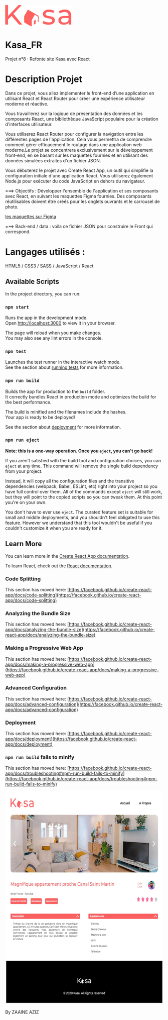 ![Logo](src/Assets/images/LOGO.png)

# Kasa_FR

Projet n°8 : Refonte site Kasa avec React

# Description Projet

Dans ce projet, vous allez implementer le front-end d’une application en utilisant React et React Router pour créer une expérience utilisateur moderne et réactive.

Vous travaillerez sur la logique de présentation des données et les composants React, une bibliothèque JavaScript populaire pour la création d'interfaces utilisateur.

Vous utiliserez React Router pour configurer la navigation entre les différentes pages de l'application. Cela vous permettra de comprendre comment gérer efficacement le routage dans une application web moderne.Le projet se concentrera exclusivement sur le développement front-end, en se basant sur les maquettes fournies et en utilisant des données simulées extraites d'un fichier JSON.

Vous débuterez le projet avec Create React App, un outil qui simplifie la configuration initiale d'une application React. Vous utiliserez également Node.js pour exécuter du code JavaScript en dehors du navigateur.

===> Objectifs :
Développer l'ensemble de l'application et ses composants avec React, en suivant les maquettes Figma fournies. Des composants réutilisables doivent être créés pour les onglets ouvrants et le carrousel de photo.

[les maquettes sur Figma ](https://www.figma.com/file/2BZEoBhyxt5IwZgRn0wGsL/Kasa_FR?type=design&node-id=0-1&mode=design&t=1KgUwWWFtuAVbsJ5-0)

===> Back-end / data :
voila ce fichier JSON pour construire le Front qui correspond.

# Langages utilisés :

HTML5 / CSS3 / SASS / JavaScript / React

## Available Scripts

In the project directory, you can run:

### `npm start`

Runs the app in the development mode.\
Open [http://localhost:3000](http://localhost:3000) to view it in your browser.

The page will reload when you make changes.\
You may also see any lint errors in the console.

### `npm test`

Launches the test runner in the interactive watch mode.\
See the section about [running tests](https://facebook.github.io/create-react-app/docs/running-tests) for more information.

### `npm run build`

Builds the app for production to the `build` folder.\
It correctly bundles React in production mode and optimizes the build for the best performance.

The build is minified and the filenames include the hashes.\
Your app is ready to be deployed!

See the section about [deployment](https://facebook.github.io/create-react-app/docs/deployment) for more information.

### `npm run eject`

**Note: this is a one-way operation. Once you `eject`, you can't go back!**

If you aren't satisfied with the build tool and configuration choices, you can `eject` at any time. This command will remove the single build dependency from your project.

Instead, it will copy all the configuration files and the transitive dependencies (webpack, Babel, ESLint, etc) right into your project so you have full control over them. All of the commands except `eject` will still work, but they will point to the copied scripts so you can tweak them. At this point you're on your own.

You don't have to ever use `eject`. The curated feature set is suitable for small and middle deployments, and you shouldn't feel obligated to use this feature. However we understand that this tool wouldn't be useful if you couldn't customize it when you are ready for it.

## Learn More

You can learn more in the [Create React App documentation](https://facebook.github.io/create-react-app/docs/getting-started).

To learn React, check out the [React documentation](https://reactjs.org/).

### Code Splitting

This section has moved here: [https://facebook.github.io/create-react-app/docs/code-splitting](https://facebook.github.io/create-react-app/docs/code-splitting)

### Analyzing the Bundle Size

This section has moved here: [https://facebook.github.io/create-react-app/docs/analyzing-the-bundle-size](https://facebook.github.io/create-react-app/docs/analyzing-the-bundle-size)

### Making a Progressive Web App

This section has moved here: [https://facebook.github.io/create-react-app/docs/making-a-progressive-web-app](https://facebook.github.io/create-react-app/docs/making-a-progressive-web-app)

### Advanced Configuration

This section has moved here: [https://facebook.github.io/create-react-app/docs/advanced-configuration](https://facebook.github.io/create-react-app/docs/advanced-configuration)

### Deployment

This section has moved here: [https://facebook.github.io/create-react-app/docs/deployment](https://facebook.github.io/create-react-app/docs/deployment)

### `npm run build` fails to minify

This section has moved here: [https://facebook.github.io/create-react-app/docs/troubleshooting#npm-run-build-fails-to-minify](https://facebook.github.io/create-react-app/docs/troubleshooting#npm-run-build-fails-to-minify)

![screenshot site finalisé ](src/Assets/images/Kasa_screen.webp)

By ZAAINE AZIZ

